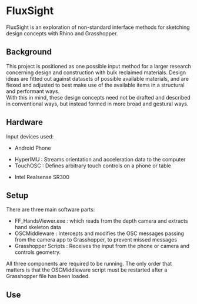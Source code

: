 FluxSight
=========

FluxSight is an exploration of non-standard interface methods for sketching design concepts with Rhino and Grasshopper.   

Background
----------
This project is positioned as one possible input method for a larger research concerning design and construction with bulk reclaimed materials. Design ideas are fitted out against datasets of possible available materials, and are flexed and adjusted to best make use of the available items in a structural and performant ways.  
With this in mind, these design concepts need not be drafted and described in conventional ways, but instead formed in more broad and gestural ways. 

Hardware
--------
Input devices used:
* Android Phone 
- HyperIMU : Streams orientation and acceleration data to the computer
- TouchOSC : Defines arbitrary touch controls on a phone or table

* Intel Realsense SR300

Setup
-----
There are three main software parts:
* FF_HandsViewer.exe : which reads from the depth camera and extracts hand skeleton data
* OSCMiddleware : Intercepts and modifies the OSC messages passing from the camera app to Grasshopper, to prevent missed messages
* Grasshopper Scripts : Receives the input from the phone or camera and controls geometry.

All three components are required to be running. The only order that matters is that the OSCMiddleware script must be restarted after a Grasshopper file has been loaded. 

Use
---

